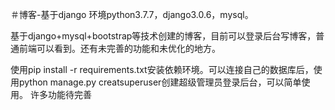 ＃博客-基于django
环境python3.7.7，django3.0.6，mysql。

基于django+mysql+bootstrap等技术创建的博客，目前可以登录后台写博客，普通前端可以看到。还有未完善的功能和未优化的地方。

使用pip install -r requirements.txt安装依赖环境。可以连接自己的数据库后，使用python manage.py creatsuperuser创建超级管理员登录后台，可以简单使用。
许多功能待完善

